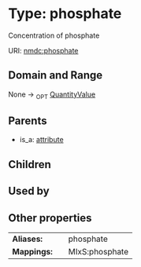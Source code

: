 
# Type: phosphate


Concentration of phosphate

URI: [nmdc:phosphate](https://microbiomedata/meta/phosphate)


## Domain and Range

None ->  <sub>OPT</sub> [QuantityValue](QuantityValue.md)

## Parents

 *  is_a: [attribute](attribute.md)

## Children


## Used by


## Other properties

|  |  |  |
| --- | --- | --- |
| **Aliases:** | | phosphate |
| **Mappings:** | | MIxS:phosphate |

